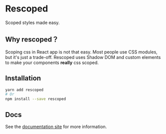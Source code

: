 # Rescoped

Scoped styles made easy.

## Why rescoped？

Scoping css in React app is not that easy. Most people use CSS modules, but it's just a trade-off. Rescoped uses Shadow DOM and custom elements to make your components **really** css scoped.

## Installation

```bash
yarn add rescoped
# Or
npm install --save rescoped
```

## Docs

See the [documentation site](https://rescoped.now.sh) for more information.
